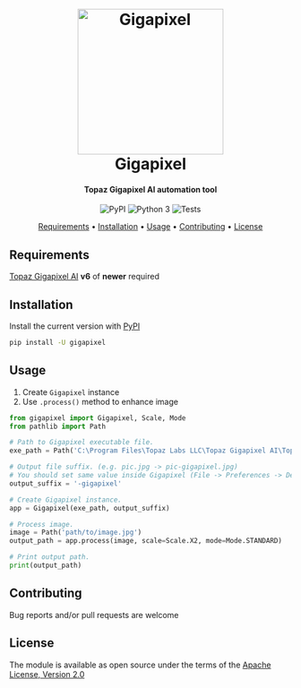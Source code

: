 <h1 align="center">
  <br>
  <img src="logo.png" alt="Gigapixel" height="260">
  <br>
  Gigapixel
  <br>
</h1>

<h4 align="center">Topaz Gigapixel AI automation tool</h4>

<p align="center">
    <img src="https://img.shields.io/pypi/v/gigapixel?style=for-the-badge" alt="PyPI">
    <img src="https://img.shields.io/pypi/pyversions/gigapixel?style=for-the-badge" alt="Python 3">
    <img src="https://img.shields.io/github/actions/workflow/status/TimNekk/Gigapixel/tests.yml?branch=main&label=TESTS&style=for-the-badge" alt="Tests">
</p>

<p align="center">
  <a href="#requirements">Requirements</a> •
  <a href="#installation">Installation</a> •
  <a href="#usage">Usage</a> •
  <a href="#contributing">Contributing</a> •
  <a href="#license">License</a>
</p>

## Requirements

[Topaz Gigapixel AI](https://www.topazlabs.com/gigapixel-ai) **v6** of **newer** required

## Installation

Install the current version with [PyPI](https://pypi.org/project/gigapixel/)

```bash
pip install -U gigapixel
```

## Usage

1. Create `Gigapixel` instance
2. Use `.process()` method to enhance image

```python
from gigapixel import Gigapixel, Scale, Mode
from pathlib import Path

# Path to Gigapixel executable file.
exe_path = Path('C:\Program Files\Topaz Labs LLC\Topaz Gigapixel AI\Topaz Gigapixel AI.exe')

# Output file suffix. (e.g. pic.jpg -> pic-gigapixel.jpg)
# You should set same value inside Gigapixel (File -> Preferences -> Default filename suffix).
output_suffix = '-gigapixel'

# Create Gigapixel instance.
app = Gigapixel(exe_path, output_suffix)

# Process image.
image = Path('path/to/image.jpg')
output_path = app.process(image, scale=Scale.X2, mode=Mode.STANDARD)

# Print output path.
print(output_path)
```

## Contributing

Bug reports and/or pull requests are welcome


## License

The module is available as open source under the terms of the [Apache License, Version 2.0](https://opensource.org/licenses/Apache-2.0)
